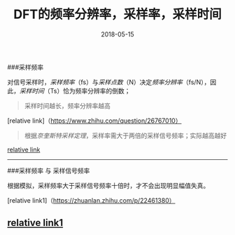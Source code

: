 ﻿---
title: DFT的频率分辨率，采样率，采样时间
date: 2018-05-15
categories: 
-  study
tags:
-  DFT
---

###采样频率

对信号采样时，*采样频率*（fs）与*采样点数*（N）决定*频率分辨率*（fs/N），因此，*采样时间*（Ts）恰为频率分辨率的倒数；

>采样时间越长，频率分辨率越高

[relative link]（https://www.zhihu.com/question/26767010）

>根据*奈奎斯特采样定理*，采样率需大于两倍的采样信号频率；实际越高越好

[relative link](http://blog.163.com/tianyake@yeah/blog/static/74933141201072411758305/)

---

###采样频率 与 采样信号频率

根据模拟，采样频率大于采样信号频率十倍时，才不会出现明显幅值失真。

[relative link1]（https://zhuanlan.zhihu.com/p/22461380）

[relative link1](https://wenku.baidu.com/view/e032c30d102de2bd960588ec.html)
---

